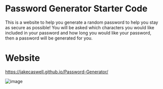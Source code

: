 # Password Generator Starter Code
This is a website to help you generate a random password to help you stay as secure as possible! You will be asked which characters you would like included in your 
password and how long you would like your password, then a password will be generated for you.

# Website
https://jakecaswell.github.io/Password-Generator/

![image](https://user-images.githubusercontent.com/88010158/132769001-c7c16ba6-1e73-4c4f-81c9-8cbd6c203c04.png)
